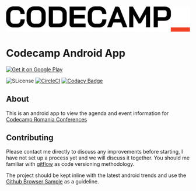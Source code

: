  ![icon](art/codecamp_logo.jpeg)

# Codecamp Android App

<a href="https://play.google.com/store/apps/details?id=com.gdogaru.codecamp" target="_blank">
<img src="https://play.google.com/intl/en_us/badges/images/generic/en-play-badge.png" alt="Get it on Google Play" height="90"/>
</a>

![SLicense](https://img.shields.io/badge/License-GPLv3-red.svg)
[![CircleCI](https://circleci.com/gh/gdogaru/codecamp-android.svg?style=svg)](https://circleci.com/gh/gdogaru/codecamp-android)
[![Codacy Badge](https://api.codacy.com/project/badge/Grade/802390116f8a42a191d529999c571f6f)](https://www.codacy.com/app/gdogaru/codecamp-android?utm_source=github.com&amp;utm_medium=referral&amp;utm_content=gdogaru/codecamp-android&amp;utm_campaign=Badge_Grade)

## About
This is an android app to view the agenda and event information for [Codecamp Romania Conferences](https://codecamp.ro/)


## Contributing
 
Please contact me directly to discuss any improvements before starting, I have not set up a process yet and we will discuss it together.
You should me familiar with [gitflow](https://github.com/nvie/gitflow) as code versioning methodology.

The project should be kept inline with the latest android trends and use the [Github Browser Sample](https://github.com/googlesamples/android-architecture-components/tree/master/GithubBrowserSample) as a guideline.